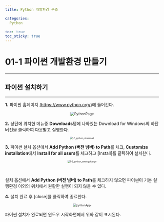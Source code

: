 ```yaml
---
title: Python 개발환경 구축

categories:
  Python

toc: true
toc_sticky: true
---
```


# 01-1	파이썬 개발환경 만들기

------



## 파이썬 설치하기

------

**1.** 파이썬 홈페이지 [(https://www.python.org/)](https://www.python.org/)에 들어간다.

<div style="text-align: center;">
<img src="https://user-images.githubusercontent.com/63965200/111932544-f9ac1f80-8b00-11eb-821d-d270ebb22f1a.png" alt="PythonPage" style="zoom:80%;" />
</div>



**2.** 상단에 위치한 메뉴중 **Downloads**탭에 나와있는 Download for Windows의 하단 버전을 클릭하여 다운받고     	실행한다.

<div style="text-align: center;">
<img src="https://user-images.githubusercontent.com/63965200/111929032-9fa75c00-8af8-11eb-9e41-092d7212ee4b.gif" alt="1-1_python_download" style="zoom: 50%;" />
</div>

**3.** 파이썬 설치 옵션에서 **Add Python (버전 넘버) to Path**를 체크, 		**Customize installation**에서 **Install for all users**를 체크하고 [Install]를 클릭하여 설치한다.

<div style="text-align: center;">
<img src="https://user-images.githubusercontent.com/63965200/111929045-a7ff9700-8af8-11eb-9b0b-b03cdc3b4503.gif" alt="1-2_python_settingchange" style="zoom: 50%;" />
</div>

​				

설치 옵션에서 **Add Python (버전 넘버) to Path**를 체크하지 않으면 파이썬이 기본 실행환경 이외의 		위치에서 원활한 실행이 되지 않을 수 있다.

**4.** 설치 완료 후 [close]를 클릭하여 종료한다.



<div style="text-align: center;">
<img src="https://user-images.githubusercontent.com/63965200/111970578-c6888100-8b3e-11eb-9722-1e483712305c.png" alt="pyhtonApp" style="zoom: 65%;" />
</div>	



파이썬 설치가 완료되면 윈도우 시작화면에서 위와 같이 표시된다.